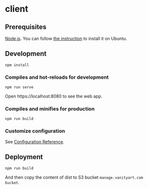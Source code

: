 # client

## Prerequisites
[Node.js](https://nodejs.org/en/). You can follow [the instruction](https://www.digitalocean.com/community/tutorials/how-to-install-node-js-on-ubuntu-20-04) to install it on Ubuntu.

## Development
```
npm install
```

### Compiles and hot-reloads for development
```
npm run serve
```
Open https://localhost:8080 to see the web app.

### Compiles and minifies for production
```
npm run build
```

### Customize configuration
See [Configuration Reference](https://cli.vuejs.org/config/).

## Deployment
```
npm run build
```
And then copy the content of dist to S3 bucket `manage.vanityart.com bucket`.
